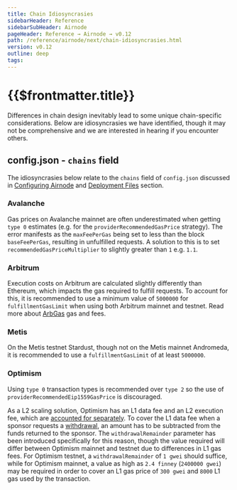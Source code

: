 ```yaml
---
title: Chain Idiosyncrasies
sidebarHeader: Reference
sidebarSubHeader: Airnode
pageHeader: Reference → Airnode → v0.12
path: /reference/airnode/next/chain-idiosyncrasies.html
version: v0.12
outline: deep
tags:
---
```


<VersionWarning/>

<PageHeader/>

<SearchHighlight/>

<FlexStartTag/>

# {{$frontmatter.title}}

Differences in chain design inevitably lead to some unique chain-specific
considerations. Below are idiosyncrasies we have identified, though it may not
be comprehensive and we are interested in hearing if you encounter others.

## config.json - `chains` field

The idiosyncrasies below relate to the `chains` field of `config.json` discussed
in
[Configuring Airnode](/reference/airnode/next/understand/configuring.md#chains)
and
[Deployment Files](/reference/airnode/next/deployment-files/config-json.md#chains)
section.

### Avalanche

Gas prices on Avalanche mainnet are often underestimated when getting `type 0`
estimates (e.g. for the `providerRecommendedGasPrice` strategy). The error
manifests as the `maxFeePerGas` being set to less than the block
`baseFeePerGas`, resulting in unfulfilled requests. A solution to this is to set
`recommendedGasPriceMultiplier` to slightly greater than `1` e.g. `1.1`.

### Arbitrum

Execution costs on Arbitrum are calculated slightly differently than Ethereum,
which impacts the gas required to fulfill requests. To account for this, it is
recommended to use a minimum value of `5000000` for `fulfillmentGasLimit` when
using both Arbitrum mainnet and testnet. Read more about
[ArbGas<ExternalLinkImage/>](https://developer.offchainlabs.com/docs/arbgas) gas
and fees.

<!-- ADD BACK FOR v0.12 -->
<!--Note that `fulfillmentGasLimit` is optional, so if
you prefer not to specify it, Airnode will attempt to estimate the appropriate
gas limit automatically.-->

### Metis

On the Metis testnet Stardust, though not on the Metis mainnet Andromeda, it is
recommended to use a `fulfillmentGasLimit` of at least `5000000`.

<!-- ADD BACK FOR v0.12 -->
<!--If unspecified, Airnode will attempt to estimate the appropriate gas limit
automatically.-->

### Optimism

Using `type 0` transaction types is recommended over `type 2` so the use of
`providerRecommendedEip1559GasPrice` is discouraged.

As a L2 scaling solution, Optimism has an L1 data fee and an L2 execution fee,
which are
[accounted for separately](https://community.optimism.io/docs/developers/build/transaction-fees/#displaying-fees-to-users).
To cover the L1 data fee when a sponsor requests a
[withdrawal](/reference/airnode/next/concepts/sponsor.md#withdrawals), an amount
has to be subtracted from the funds returned to the sponsor. The
`withdrawalRemainder` parameter has been introduced specifically for this
reason, though the value required will differ between Optimism mainnet and
testnet due to differences in L1 gas fees. For Optimism testnet, a
`withdrawalRemainder` of `1 gwei` should suffice, while for Optimism mainnet, a
value as high as `2.4 finney` (`2400000 gwei`) may be required in order to cover
an L1 gas price of `300 gwei` and `8000` L1 gas used by the transaction.

<FlexEndTag/>
